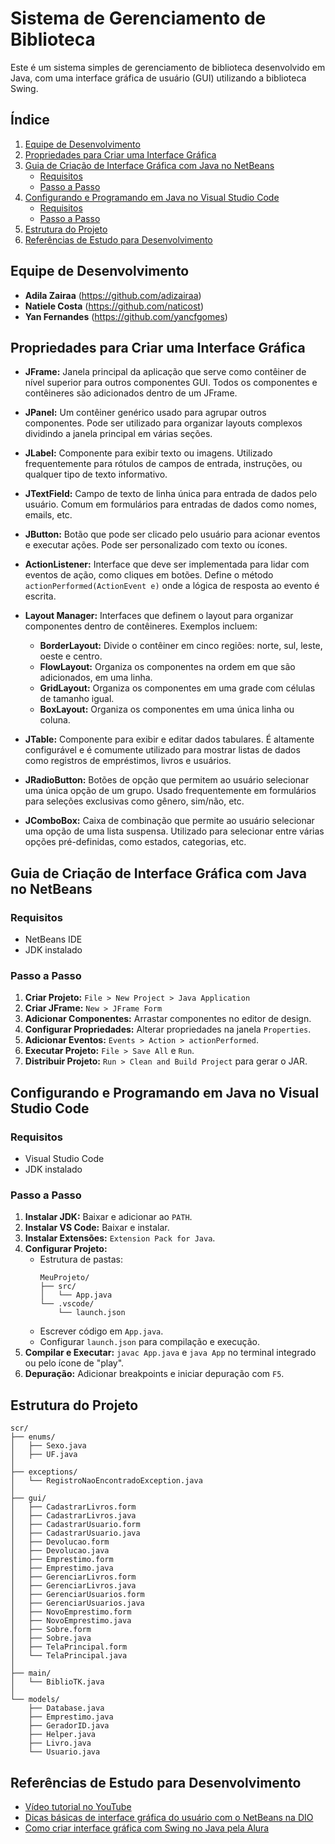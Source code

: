 # Sistema de Gerenciamento de Biblioteca

Este é um sistema simples de gerenciamento de biblioteca desenvolvido em Java, com uma interface gráfica de usuário (GUI) utilizando a biblioteca Swing.

## Índice

1. [Equipe de Desenvolvimento](#equipe-de-desenvolvimento)
2. [Propriedades para Criar uma Interface Gráfica](#propriedades-para-criar-uma-interface-gráfica)
3. [Guia de Criação de Interface Gráfica com Java no NetBeans](#guia-de-criação-de-interface-gráfica-com-java-no-netbeans)
    - [Requisitos](#requisitos)
    - [Passo a Passo](#passo-a-passo)
4. [Configurando e Programando em Java no Visual Studio Code](#configurando-e-programando-em-java-no-visual-studio-code)
    - [Requisitos](#requisitos-1)
    - [Passo a Passo](#passo-a-passo-1)
5. [Estrutura do Projeto](#estrutura-do-projeto)
6. [Referências de Estudo para Desenvolvimento](#referências-de-estudo-para-desenvolvimento)

## Equipe de Desenvolvimento

- **Adila Zairaa** (https://github.com/adizairaa)
- **Natiele Costa** (https://github.com/naticost)
- **Yan Fernandes** (https://github.com/yancfgomes)

## Propriedades para Criar uma Interface Gráfica

- **JFrame:** Janela principal da aplicação que serve como contêiner de nível superior para outros componentes GUI. Todos os componentes e contêineres são adicionados dentro de um JFrame.
  
- **JPanel:** Um contêiner genérico usado para agrupar outros componentes. Pode ser utilizado para organizar layouts complexos dividindo a janela principal em várias seções.

- **JLabel:** Componente para exibir texto ou imagens. Utilizado frequentemente para rótulos de campos de entrada, instruções, ou qualquer tipo de texto informativo.

- **JTextField:** Campo de texto de linha única para entrada de dados pelo usuário. Comum em formulários para entradas de dados como nomes, emails, etc.

- **JButton:** Botão que pode ser clicado pelo usuário para acionar eventos e executar ações. Pode ser personalizado com texto ou ícones.

- **ActionListener:** Interface que deve ser implementada para lidar com eventos de ação, como cliques em botões. Define o método `actionPerformed(ActionEvent e)` onde a lógica de resposta ao evento é escrita.

- **Layout Manager:** Interfaces que definem o layout para organizar componentes dentro de contêineres. Exemplos incluem:
  - **BorderLayout:** Divide o contêiner em cinco regiões: norte, sul, leste, oeste e centro.
  - **FlowLayout:** Organiza os componentes na ordem em que são adicionados, em uma linha.
  - **GridLayout:** Organiza os componentes em uma grade com células de tamanho igual.
  - **BoxLayout:** Organiza os componentes em uma única linha ou coluna.

- **JTable:** Componente para exibir e editar dados tabulares. É altamente configurável e é comumente utilizado para mostrar listas de dados como registros de empréstimos, livros e usuários.

- **JRadioButton:** Botões de opção que permitem ao usuário selecionar uma única opção de um grupo. Usado frequentemente em formulários para seleções exclusivas como gênero, sim/não, etc.

- **JComboBox:** Caixa de combinação que permite ao usuário selecionar uma opção de uma lista suspensa. Utilizado para selecionar entre várias opções pré-definidas, como estados, categorias, etc.

## Guia de Criação de Interface Gráfica com Java no NetBeans

### Requisitos

- NetBeans IDE
- JDK instalado

### Passo a Passo

1. **Criar Projeto:** `File > New Project > Java Application`
2. **Criar JFrame:** `New > JFrame Form`
3. **Adicionar Componentes:** Arrastar componentes no editor de design.
4. **Configurar Propriedades:** Alterar propriedades na janela `Properties`.
5. **Adicionar Eventos:** `Events > Action > actionPerformed`.
6. **Executar Projeto:** `File > Save All` e `Run`.
7. **Distribuir Projeto:** `Run > Clean and Build Project` para gerar o JAR.

## Configurando e Programando em Java no Visual Studio Code

### Requisitos

- Visual Studio Code
- JDK instalado

### Passo a Passo

1. **Instalar JDK:** Baixar e adicionar ao `PATH`.
2. **Instalar VS Code:** Baixar e instalar.
3. **Instalar Extensões:** `Extension Pack for Java`.
4. **Configurar Projeto:**
   - Estrutura de pastas:
     ```
     MeuProjeto/
     ├── src/
     │   └── App.java
     └── .vscode/
         └── launch.json
     ```
   - Escrever código em `App.java`.
   - Configurar `launch.json` para compilação e execução.
5. **Compilar e Executar:** `javac App.java` e `java App` no terminal integrado ou pelo ícone de "play".
6. **Depuração:** Adicionar breakpoints e iniciar depuração com `F5`.

## Estrutura do Projeto

```
scr/
├── enums/
│   ├── Sexo.java
│   ├── UF.java
│
├── exceptions/
│   └── RegistroNaoEncontradoException.java
│
├── gui/
│   ├── CadastrarLivros.form
│   ├── CadastrarLivros.java
│   ├── CadastrarUsuario.form
│   ├── CadastrarUsuario.java
│   ├── Devolucao.form
│   ├── Devolucao.java
│   ├── Emprestimo.form
│   ├── Emprestimo.java
│   ├── GerenciarLivros.form
│   ├── GerenciarLivros.java
│   ├── GerenciarUsuarios.form
│   ├── GerenciarUsuarios.java
│   ├── NovoEmprestimo.form
│   ├── NovoEmprestimo.java
│   ├── Sobre.form
│   ├── Sobre.java
│   ├── TelaPrincipal.form
│   └── TelaPrincipal.java
│
├── main/
│   └── BiblioTK.java
│
└── models/
    ├── Database.java
    ├── Emprestimo.java
    ├── GeradorID.java
    ├── Helper.java
    ├── Livro.java
    └── Usuario.java
```

## Referências de Estudo para Desenvolvimento

- [Vídeo tutorial no YouTube](https://youtu.be/oRnFvPX5f8A?si=pZSt3ALyRmINSIDq)
- [Dicas básicas de interface gráfica do usuário com o NetBeans na DIO](https://www.dio.me/articles/dicas-basicas-interface-grafica-do-usuario-com-o-netbeans)
- [Como criar interface gráfica com Swing no Java pela Alura](https://www.alura.com.br/artigos/como-criar-interface-grafica-swing-java)